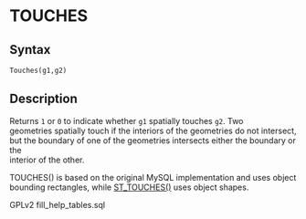 # TOUCHES

## Syntax

```sql
Touches(g1,g2)
```

## Description

Returns `1` or `0` to indicate whether `g1` spatially touches `g2`. Two\
geometries spatially touch if the interiors of the geometries do not intersect,\
but the boundary of one of the geometries intersects either the boundary or the\
interior of the other.

TOUCHES() is based on the original MySQL implementation and uses object bounding rectangles, while [ST\_TOUCHES()](st-touches.md) uses object shapes.

GPLv2 fill\_help\_tables.sql
